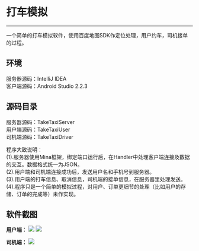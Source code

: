 # 打车模拟

----------

一个简单的打车模拟软件，使用百度地图SDK作定位处理，用户约车，司机接单的过程。

## 环境

服务器源码：IntelliJ IDEA  
客户端源码：Android Studio 2.2.3

## 源码目录

服务器源码：TakeTaxiServer  
用户端源码：TakeTaxiUser  
司机端源码：TakeTaxiDriver

程序大致说明：  
(1).服务器使用Mina框架，绑定端口运行后，在Handler中处理客户端连接及数据的交互。数据格式统一为JSON。  
(2).用户端和司机端连接成功后，发送用户名和手机号到服务器。  
(3).用户端的打车信息、取消信息，司机端的接单信息，在服务器里处理发送。  
(4).程序只是一个简单的模拟过程，对用户、订单更细节的处理（比如用户的存储、订单的完成等）未作实现。


## 软件截图
**用户端：**
![](http://i.imgur.com/t9KXh62.jpg)
![](http://i.imgur.com/Bw7mEdP.png)

**司机端：**
![](http://i.imgur.com/qPcEaqF.png)
